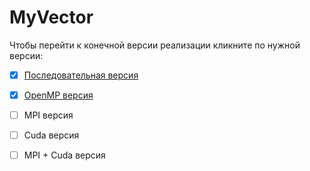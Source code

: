 # MyVector

Чтобы перейти к конечной версии реализации кликните по нужной версии:

- [x] [Последовательная версия](https://github.com/Lilostich/HST/tree/version/consistent)

- [x] [OpenMP версия](https://github.com/Lilostich/HST/tree/version/openmp)

- [ ] MPI версия

- [ ] Cuda версия

- [ ] MPI + Cuda версия
